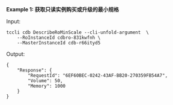 **Example 1: 获取只读实例购买或升级的最小规格**



Input: 

```
tccli cdb DescribeRoMinScale --cli-unfold-argument  \
    --RoInstanceId cdbro-831kwfnh \
    --MasterInstanceId cdb-r66ityd5
```

Output: 
```
{
    "Response": {
        "RequestId": "6EF60BEC-0242-43AF-BB20-270359FB54A7",
        "Volume": 50,
        "Memory": 1000
    }
}
```

